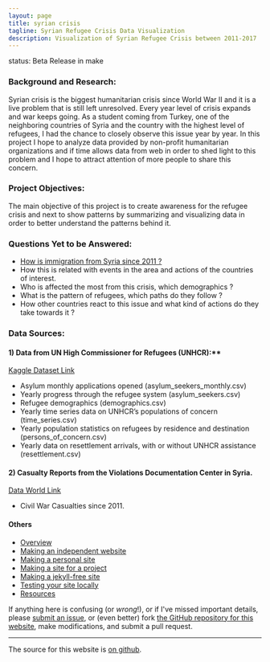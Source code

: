 ```yaml
---
layout: page
title: syrian crisis
tagline: Syrian Refugee Crisis Data Visualization
description: Visualization of Syrian Refugee Crisis between 2011-2017
---
```


status: Beta Release in make

### Background and Research:

Syrian crisis is the biggest humanitarian crisis since World War
II and it is a live problem that is still left unresolved. 
Every year level of crisis expands and war keeps going. 
As a student coming from Turkey, one of the neighboring countries 
of Syria and the country with the highest level of refugees,
I had the chance to closely observe this issue year by year.
In this project I hope to analyze data provided by non-profit
humanitarian organizations and if time allows data from web in
order to shed light to this problem and I hope to attract 
attention of more people to share this concern. 

### Project Objectives:

The main objective of this project is to create awareness for
the refugee crisis and next to show patterns by summarizing and
visualizing data in order to better understand the patterns behind it. 

### Questions Yet to be Answered:

- [How is immigration from Syria since 2011 ?](pages/where.html) 
- How this is related with events in the area and actions of the countries of interest.
- Who is affected the most from this crisis, which demographics ?
- What is the pattern of refugees, which paths do they follow ?
- How other countries react to this issue and what kind of actions do they take towards it ?


### Data Sources:

#### 1) Data from UN High Commissioner for Refugees (UNHCR):**

[Kaggle Dataset Link](https://www.kaggle.com/unitednations/refugee-data)

- Asylum monthly applications opened (asylum_seekers_monthly.csv)
- Yearly progress through the refugee system (asylum_seekers.csv)
- Refugee demographics (demographics.csv)
- Yearly time series data on UNHCR’s populations of concern (time_series.csv)
- Yearly population statistics on refugees by residence and destination (persons_of_concern.csv)
- Yearly data on resettlement arrivals, with or without UNHCR assistance (resettlement.csv)

#### 2) Casualty Reports from the Violations Documentation Center in Syria.

[Data World Link](https://data.world/polymathic/casualties-of-the-syrian-civil-war)

- Civil War Casualties since 2011.

#### Others


- [Overview](pages/overview.html)
- [Making an independent website](pages/independent_site.html)
- [Making a personal site](pages/user_site.html)
- [Making a site for a project](pages/project_site.html)
- [Making a jekyll-free site](pages/nojekyll.html)
- [Testing your site locally](pages/local_test.html)
- [Resources](pages/resources.html)

If anything here is confusing (or _wrong_!), or if I've missed
important details, please
[submit an issue](https://github.com/kbroman/simple_site/issues), or (even
better) fork [the GitHub repository for this website](https://github.com/kbroman/simple_site),
make modifications, and submit a pull request.

---

The source for this website is [on github](https://github.com/KeremTurgutlu/syrian_crisis).
